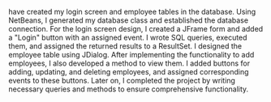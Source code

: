  have created my login screen and employee tables in the database. Using NetBeans, I generated my database class and established the database connection. For the login screen design, I created a JFrame form and added a "Login" button with an assigned event. I wrote SQL queries, executed them, and assigned the returned results to a ResultSet. I designed the employee table using JDialog.
After implementing the functionality to add employees, I also developed a method to view them. I added buttons for adding, updating, and deleting employees, and assigned corresponding events to these buttons. Later on, I completed the project by writing necessary queries and methods to ensure comprehensive functionality.
